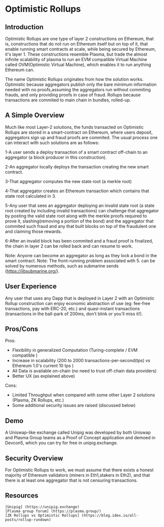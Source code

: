 # Optimistic Rollups
## Introduction
Optimistic Rollups are one type of layer 2 constructions on Ethereum, that is, constructions that do not run on Ethereum itself but on top of it, that enable running smart contracts at scale, while being secured by Ethereum, it's layer 1. These constructions resemble Plasma, but trade the almost infinite scalability of plasma to run an EVM compatible Virtual Machine called OVM(Optimistic Virtual Machine), which enables it to run anything Ethereum can.

The name Optimistic Rollups originates from how the solution works. Optimistic because aggregators publish only the bare minimum information needed with no proofs,assuming the aggregators run without commiting frauds, and only providing proofs in case of fraud. Rollups because transactions are commited to main chain in bundles, rolled-up.

## A Simple Overview
Much like most Layer-2 solutions, the funds transacted on Optimistic Rollups are stored in a smart-contract on Ethereum, where users deposit, aggregators sign up and fraud proofs are commited. The usual process one can interact with such solutions are as follows:

1-A user sends a deploy transaction of a smart contract off-chain to an aggregator (a block producer in this construction).

2-An aggregator locally deploys the transaction creating the new smart contract.

3-That aggregator computes the new state root (a merkle root)

4-That aggregator creates an Ethereum transaction which contains that state root calculated in 3.

5-Any user that sees an aggregator deploying an invalid state root (a state root created by including invalid transactions) can challenge that aggregator by posting the valid state root along with the merkle proofs required to prove it, slashing(removing a portion of the bond) and the aggregator that commited such fraud and any that built blocks on top of the fraudulent one and claiming those rewards.

6-After an invalid block has been commited and a fraud proof is finalized, the chain in layer 2 can be rolled back and can resume to work.

Note: Anyone can become an aggregator as long as they lock a bond in the smart contract.
Note: The front-running problem associated with 5. can be solved by numerous methods, such as submarine sends (https://libsubmarine.org/).

## User Experience
Any user that uses any Dapp that is deployed in Layer 2 with an Optimistic Rollup construction can enjoy economic abstraction of use (eg: fee-free transactions, pay with ERC-20, etc.) and quasi-instant transactions (transactions in the ball-park of 200ms, don't blink or you'll miss it!).

## Pros/Cons
Pros:
 + Flexibility in generalized Computation (Turing-complete / EVM compatible )
 + Increase in scalability (200 to 2000 transactions-per-second(tps) vs Ethereum 1.0's current 10 tps )
 + All Data is available on-chain (no need to trust off-chain data providers)
 + Better UX (as explained above)
 
Cons:
 - Limited Throughput when compared with some other Layer 2 solutions (Plasma, ZK Rollups, etc.)
 - Some additional security issues are raised (discussed below)

## Demo
A Uniswap-like exchange called Unipig was developed by both Uniswap and Plasma Group teams as a Proof of Concept application and demoed in Devcon5, which you can try for free in unipig.exchange.

## Security Overview
For Optimistic Rollups to work, we must assume that there exists a honest majority of Ethereum validators (miners in Eth1,stakers in Eth2), and that there is at least one aggregator that is not censuring transactions.

## Resources
	[Unipig] (https://unipig.exchange)
	[Plasma group forum] (https://plasma.group/)
	[ZK Rollups vs Optimistic Rollups] (https://blog.idex.io/all-posts/rollup-rundown)
